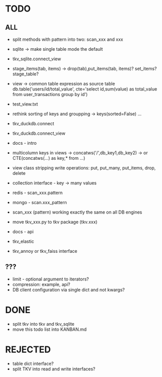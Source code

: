 
# TODO

## ALL

- split methods with pattern into two: scan_xxx and xxx
- sqlite -> make single table mode the default

- tkv_sqlite.connect_view
- stage_items(tab, items) -> drop(tab),put_items(tab, items)? set_items? stage_table?
- view -> common table expression as source table db.table('users/id/total_value', cte='select id,sum(value) as total_value from user_transactions group by id')
- test_view.txt

- rethink sorting of keys and groupping -> keys(sorted=False) ...
- tkv_duckdb.connect
- tkv_duckdb.connect_view
- docs - intro
- multicolumn keys in views -> concatws('/',db_key1,db_key2) -> or CTE(concatws(...) as key,\* from ...)
- view class stripping write operations: put, put_many, put_items, drop, delete
- collection interface - key -> many values
- redis - scan_xxx.pattern
- mongo - scan.xxx_pattern
- scan_xxx (pattern) working exactly the same on all DB engines

- move tkv_xxx.py to tkv package (tkv.xxx)
- docs - api
- tkv_elastic
- tkv_annoy or tkv_faiss interface


## ???

- limit - optional argument to iterators?
- compression: example, api?
- DB client configuration via single dict and not kwargs?

# DONE

- split tkv into tkv and tkv_sqlite
- move this todo list into KANBAN.md

# REJECTED

- table dict interface?
- split TKV into read and write interfaces?
